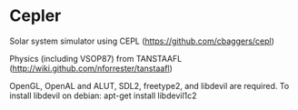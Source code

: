 # Cepler

Solar system simulator using CEPL (https://github.com/cbaggers/cepl)

Physics (including VSOP87) from TANSTAAFL (http://wiki.github.com/nforrester/tanstaafl)

OpenGL, OpenAL and ALUT, SDL2, freetype2, and libdevil are required.
To install libdevil on debian: apt-get install libdevil1c2
